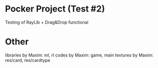# Pocker Project (Test #2)
Testing of RayLib + Drag&Drop functional

# Other
libraries by Maxim: ml, rl
codes by Maxim: game, main
textures by Maxim: res/card, res/cardtype
